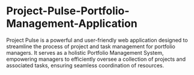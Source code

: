 # Project-Pulse-Portfolio-Management-Application
Project Pulse is a powerful and user-friendly web application designed to streamline the process of project and task management for portfolio managers. It serves as a holistic Portfolio Management System, empowering managers to efficiently oversee a collection of projects and associated tasks, ensuring seamless coordination of resources.
